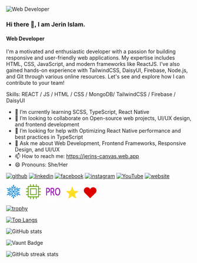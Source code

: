 ![Web Developer](https://scontent-lhr6-2.xx.fbcdn.net/v/t39.30808-6/436816371_1590320521793226_1188347048441649873_n.jpg?_nc_cat=104&ccb=1-7&_nc_sid=cc71e4&_nc_ohc=W5JEr7g_oG8Q7kNvgFi89mX&_nc_oc=AdheAHJkldtNdcqZ7gRwen7f0Wg1ZdDf4JALyr8YTv_--PBdiivButT4mbRF2cmezk8&_nc_zt=23&_nc_ht=scontent-lhr6-2.xx&_nc_gid=SjupKeVbtIXTU8FQMghHkw&oh=00_AYE4obzFRY2XdrlOLlxQkJr8TEYYcZfZVJRPyrCx_0hIAQ&oe=67DC96A2)

### Hi there 👋, I am Jerin Islam.
#### Web Developer

I'm a motivated and enthusiastic developer with a passion for building responsive and user-friendly web applications. My expertise includes HTML, CSS, JavaScript, and modern frameworks like ReactJS. I've also gained hands-on experience with TailwindCSS, DaisyUI, Firebase, Node.js, and Git through various online resources. Let's see and explore how I can contribute to your team!

Skills:  REACT / JS / HTML / CSS / MongoDB/ TailwindCSS / Firebase / DaisyUI

- 🌱 I’m currently learning SCSS, TypeScript, React Native 
- 👯 I’m looking to collaborate on Open-source web projects, UI/UX design, and frontend development 
- 🤔 I’m looking for help with Optimizing React Native performance and best practices in TypeScript 
- 💬 Ask me about Web Development, Frontend Frameworks, Responsive Design, and UI/UX 
- 📫 How to reach me: https://jerins-canvas.web.app 
- 😄 Pronouns: She/Her 


[<img src='https://cdn.jsdelivr.net/npm/simple-icons@3.0.1/icons/github.svg' alt='github' height='40'>](https://github.com/Jerinislam05)  [<img src='https://cdn.jsdelivr.net/npm/simple-icons@3.0.1/icons/linkedin.svg' alt='linkedin' height='40'>](https://www.linkedin.com/in/jerin-islam-london/)  [<img src='https://cdn.jsdelivr.net/npm/simple-icons@3.0.1/icons/facebook.svg' alt='facebook' height='40'>](https://www.facebook.com/jerin.islam.7739814)  [<img src='https://cdn.jsdelivr.net/npm/simple-icons@3.0.1/icons/instagram.svg' alt='instagram' height='40'>](https://www.instagram.com/Jerin340/)  [<img src='https://cdn.jsdelivr.net/npm/simple-icons@3.0.1/icons/youtube.svg' alt='YouTube' height='40'>](https://www.youtube.com/channel/@jerinsjourney2282)  [<img src='https://cdn.jsdelivr.net/npm/simple-icons@3.0.1/icons/icloud.svg' alt='website' height='40'>](https://jerins-canvas.web.app)  

<a href='https://archiveprogram.github.com/'><img src='https://raw.githubusercontent.com/acervenky/animated-github-badges/master/assets/acbadge.gif' width='40' height='40'></a> <a href='https://docs.github.com/en/developers'><img src='https://raw.githubusercontent.com/acervenky/animated-github-badges/master/assets/devbadge.gif' width='40' height='40'></a> <a href='https://github.com/pricing'><img src='https://raw.githubusercontent.com/acervenky/animated-github-badges/master/assets/pro.gif' width='40' height='40'></a> <a href='https://stars.github.com/'><img src='https://raw.githubusercontent.com/acervenky/animated-github-badges/master/assets/starbadge.gif' width='35' height='35'></a> <a href='https://docs.github.com/en/github/supporting-the-open-source-community-with-github-sponsors'><img src='https://raw.githubusercontent.com/acervenky/animated-github-badges/master/assets/sponsorbadge.gif' width='35' height='35'></a> 

[![trophy](https://github-profile-trophy.vercel.app/?username=Jerinislam05)](https://github.com/ryo-ma/github-profile-trophy)

[![Top Langs](https://github-readme-stats.vercel.app/api/top-langs/?username=Jerinislam05)](https://github.com/anuraghazra/github-readme-stats)

![GitHub stats](https://github-readme-stats.vercel.app/api?username=Jerinislam05&show_icons=true&count_private=true)  

![Vaunt Badge](https://api.vaunt.dev/v1/github/entities/Jerinislam05/contributions?format=svg&private=true)  

![GitHub streak stats](https://streak-stats.demolab.com/?user=Jerinislam05)  

